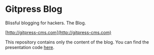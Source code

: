 Gitpress Blog
=============

Blissful blogging for hackers. The Blog.

[http://gitpress-cms.com](http://gitpress-cms.com)

This repository contains only the content of the blog. You can find the
presentation code [here](http://github.com/joeyespo/gitpress-cms.com).
